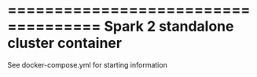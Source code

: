 ====================================
Spark 2 standalone cluster container
====================================

See docker-compose.yml for starting information